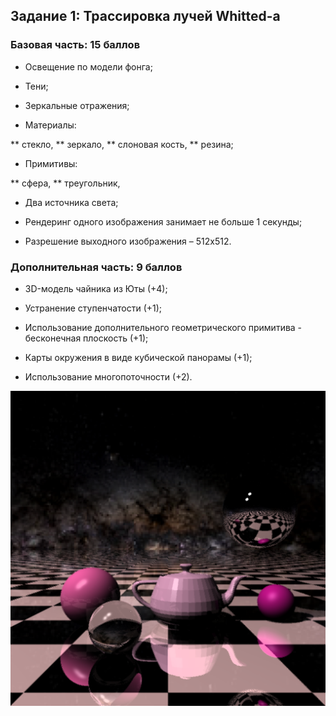## Задание 1: Трассировка лучей Whitted-а

### Базовая часть: 15 баллов

* Освещение по модели фонга;

* Тени;

* Зеркальные отражения;

* Материалы: 

** стекло,
** зеркало,
** слоновая кость,
** резина;

* Примитивы:

** сфера,
** треугольник,

* Два источника света;

* Рендеринг одного изображения занимает не больше 1 секунды;

* Разрешение выходного изображения – 512x512.

### Дополнительная часть: 9 баллов

* 3D-модель чайника из Юты (+4);

* Устранение ступенчатости (+1);

* Использование дополнительного геометрического примитива - бесконечная плоскость (+1);

* Карты окружения в виде кубической панорамы (+1);

* Использование многопоточности (+2).

![alt text](./out.png)
